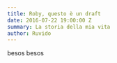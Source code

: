 ```yaml
---
title: Roby, questo è un draft
date: 2016-07-22 19:00:00 Z
summary: La storia della mia vita
author: Ruvido
---
```


besos besos